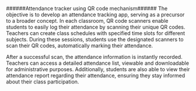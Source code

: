 ######Attendance tracker using QR code mechanism###### 
The objective is to develop an attendance tracking app, serving as a precursor to a broader concept. In each classroom, QR code scanners enable students to easily log their attendance by scanning their unique QR codes. Teachers can create class schedules with specified time slots for different subjects. During these sessions, students use the designated scanners to scan their QR codes, automatically marking their attendance.

After a successful scan, the attendance information is instantly recorded. Teachers can access a detailed attendance list, viewable and downloadable for administrative purposes. Additionally, students are also able to view their attendance report regarding their attendance, ensuring they stay informed about their class participation.
